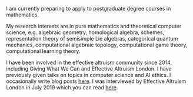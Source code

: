 I am currently preparing to apply to postgraduate degree courses in mathematics.

My research interests are in pure mathematics and theoretical computer science, e.g. algebraic geometry, homological algebra, schemes, representation theory of semisimple Lie algebras, categorical quantum mechanics, computational algebraic topology, computational game theory, computational learning theory.

I have been involved in the effective altruism community since 2014, including Giving What We Can and Effective Altruism London. I have previously given talks on topics in computer science and AI ethics. I occasionally write blog posts [here](https://hnryjmes.substack.com/). I was interviewed by Effective Altruism London in July 2019 which you can read [here](https://hnryjmes.substack.com/p/interview-effective-altruism-london).
